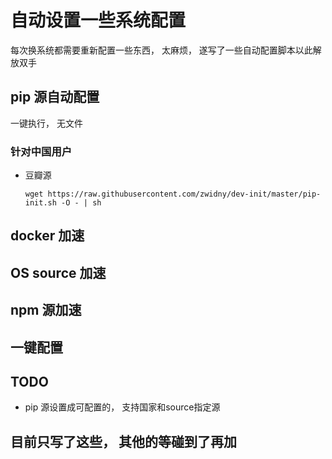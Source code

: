 # 自动设置一些系统配置
每次换系统都需要重新配置一些东西， 太麻烦， 遂写了一些自动配置脚本以此解放双手

## pip 源自动配置
一键执行， 无文件
### 针对中国用户
+ 豆瓣源
    ```text
    wget https://raw.githubusercontent.com/zwidny/dev-init/master/pip-init.sh -O - | sh
    ```
## docker 加速

## OS source 加速

## npm 源加速

## 一键配置

## TODO
+ pip 源设置成可配置的， 支持国家和source指定源

## 目前只写了这些， 其他的等碰到了再加